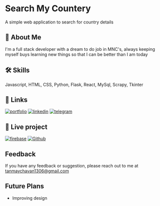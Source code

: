 
# Search My Countery

A simple web application to search for country details




## 🚀 About Me
I'm a full stack developer with a dream to do job in MNC's, always keeping myself buys learning new things so that I can be better than I am today




## 🛠 Skills

Javascript, HTML, CSS, Python, Flask, React, MySql, Scrapy, Tkinter




## 🔗 Links
[![portfolio](https://img.shields.io/badge/my_portfolio-000?style=for-the-badge&logo=ko-fi&logoColor=white)](https://portfolio-59977.web.app/)
[![linkedin](https://img.shields.io/badge/linkedin-0A66C2?style=for-the-badge&logo=linkedin&logoColor=white)](https://www.linkedin.com/in/tanmay-chavan-3b46b021b)
[![telegram](https://img.shields.io/badge/telegram-0892d0?style=for-the-badge&logo=telegram&logoColor=0892d0)](https://t.me/Natsu_Dragneel_01)




## 🔗 Live project
[![firebase](https://img.shields.io/badge/firebase-2076b3?style=for-the-badge&logo=firebase&logoColor=white)](https://search-my-country.web.app/)
[![Github](https://img.shields.io/badge/github-e66825?style=for-the-badge&logo=github&logoColor=white)](https://tanmaychavan-2403.github.io/EduTech-Ventures.github.io/)

## Feedback

If you have any feedback or suggestion, please reach out to me at tanmaychavan1306@gmail.com



## Future Plans

- Improving design

